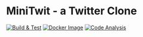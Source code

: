 # MiniTwit - a Twitter Clone

[![Build & Test](https://github.com/gustav-mb/MiniTwit/actions/workflows/build-test.yml/badge.svg)](https://github.com/gustav-mb/MiniTwit/actions/workflows/build-test.yml)
[![Docker Image](https://github.com/gustav-mb/MiniTwit/actions/workflows/docker.yml/badge.svg)](https://github.com/gustav-mb/MiniTwit/actions/workflows/docker.yml)
[![Code Analysis](https://github.com/gustav-mb/MiniTwit/actions/workflows/code-analysis.yml/badge.svg)](https://github.com/gustav-mb/MiniTwit/actions/workflows/code-analysis.yml)
